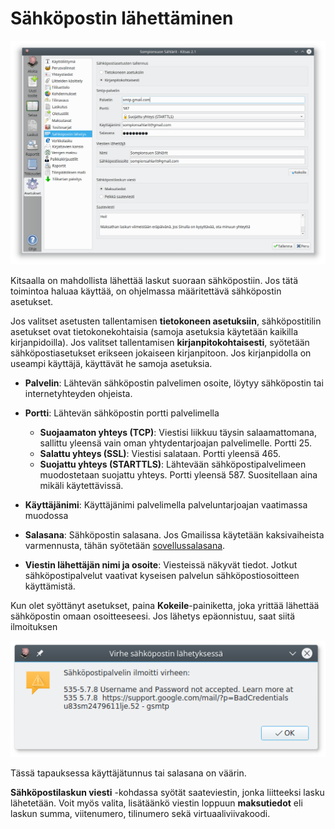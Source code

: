 # Sähköpostin lähettäminen

![](sahkoposti.png)

Kitsaalla on mahdollista lähettää laskut suoraan sähköpostiin. Jos tätä toimintoa haluaa käyttää, on ohjelmassa määritettävä sähköpostin asetukset.

Jos valitset asetusten tallentamisen **tietokoneen asetuksiin**, sähköpostitilin asetukset ovat tietokonekohtaisia (samoja asetuksia käytetään kaikilla kirjanpidoilla). Jos valitset tallentamisen **kirjanpitokohtaisesti**, syötetään sähköpostiasetukset erikseen jokaiseen kirjanpitoon. Jos kirjanpidolla on useampi käyttäjä, käyttävät he samoja asetuksia.

* **Palvelin**: Lähtevän sähköpostin palvelimen osoite, löytyy sähköpostin tai internetyhteyden ohjeista.
* **Portti**: Lähtevän sähköpostin portti palvelimella
  * **Suojaamaton yhteys (TCP)**: Viestisi liikkuu täysin salaamattomana, sallittu yleensä vain oman yhtydentarjoajan palvelimelle. Portti 25.
  * **Salattu yhteys (SSL)**: Viestisi salataan. Portti yleensä 465.
  * **Suojattu yhteys (STARTTLS)**: Lähtevään sähköpostipalvelimeen muodostetaan suojattu yhteys. Portti yleensä 587. Suositellaan aina mikäli käytettävissä.
* **Käyttäjänimi**: Käyttäjänimi palvelimella palveluntarjoajan vaatimassa muodossa
* **Salasana**: Sähköpostin salasana. Jos Gmailissa käytetään kaksivaiheista varmennusta, tähän syötetään [sovellussalasana](https://myaccount.google.com/apppasswords).

* **Viestin lähettäjän nimi ja osoite**: Viesteissä näkyvät tiedot. Jotkut sähköpostipalvelut vaativat kyseisen palvelun sähköpostiosoitteen käyttämistä.

Kun olet syöttänyt asetukset, paina **Kokeile**-painiketta, joka yrittää lähettää sähköpostin omaan osoitteeseesi. Jos lähetys epäonnistuu, saat siitä ilmoituksen

![](virhe.png)

Tässä tapauksessa käyttäjätunnus tai salasana on väärin.

**Sähköpostilaskun viesti** -kohdassa syötät saateviestin, jonka liitteeksi lasku lähetetään. Voit myös valita, lisätäänkö viestin loppuun **maksutiedot** eli laskun summa, viitenumero, tilinumero sekä virtuaaliviivakoodi.
